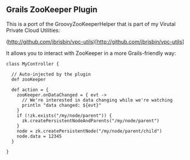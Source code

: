 ## Grails ZooKeeper Plugin

This is a port of the GroovyZooKeeperHelper that is part of my
Virutal Private Cloud Utilities:

(http://github.com/jbrisbin/vpc-utils)[http://github.com/jbrisbin/vpc-utils]

It allows you to interact with ZooKeeper in a more Grails-friendly way:

<pre><code>class MyController {

  // Auto-injected by the plugin
  def zooKeeper

  def action = {
    zooKeeper.onDataChanged = { evt ->
      // We're interested in data changing while we're watching
      println "data changed: ${evt}"
    }
    if (!zk.exists("/my/node/parent")) {
      zk.createPersistentNodeAndParents("/my/node/parent")
    }
    node = zk.createPersistentNode("/my/node/parent/child")
    node.data = 12345
  }

}
</code></pre>